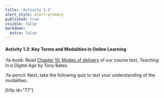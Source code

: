 ```yaml
---
title: 'Activity 1-3'
alert_style: alert-primary
published: true
visible: false
markdown:
  extra: false
---
```


#### Activity 1.3: Key Terms and Modalities in Online Learning
:fa-book: Read [Chapter 10: Modes of delivery](https://pressbooks.bccampus.ca/teachinginadigitalagev2/part/chapter-10-modes-of-delivery/) of our course text, *Teaching in a Digital Age* by Tony Bates.  

:fa-pencil: Next, take the following quiz to test your understanding of the modalities.  

[h5p id="77"]
